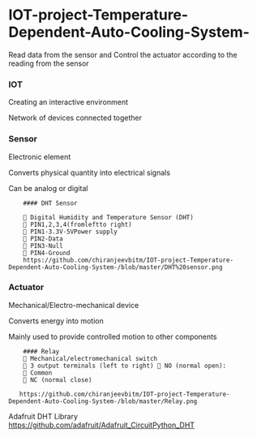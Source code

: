 # IOT-project-Temperature-Dependent-Auto-Cooling-System-
Read data from the sensor and Control the actuator according to the reading from the sensor

### IOT
  Creating an interactive environment
  
  Network of devices connected together
     
     
### Sensor


  Electronic element
  
  Converts physical quantity into electrical signals 
  
  Can be analog or digital
  
        #### DHT Sensor
   
         Digital Humidity and Temperature Sensor (DHT)
         PIN1,2,3,4(fromleftto right)
         PIN1-3.3V-5VPower supply
         PIN2-Data
         PIN3-Null
         PIN4-Ground
        https://github.com/chiranjeevbitm/IOT-project-Temperature-Dependent-Auto-Cooling-System-/blob/master/DHT%20sensor.png
  
###  Actuator
  Mechanical/Electro-mechanical device
  
  Converts energy into motion
  
  Mainly used to provide controlled motion to other components

        #### Relay
         Mechanical/electromechanical switch
         3 output terminals (left to right)  NO (normal open):
         Common
         NC (normal close)
        
       https://github.com/chiranjeevbitm/IOT-project-Temperature-Dependent-Auto-Cooling-System-/blob/master/Relay.png
 



Adafruit DHT Library     https://github.com/adafruit/Adafruit_CircuitPython_DHT

